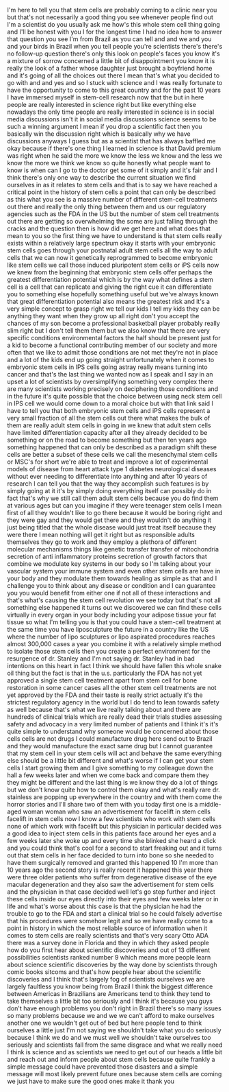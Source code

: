 
I&#39;m here to tell you that stem cells are
probably coming to a clinic near you but
that&#39;s not necessarily a good thing you
see whenever people find out I&#39;m a
scientist do you usually ask me how&#39;s
this whole stem cell thing going and
I&#39;ll be honest with you I for the
longest time I had no idea how to answer
that question you see I&#39;m from Brazil as
you can tell and and we and you and your
birds in Brazil when you tell people
you&#39;re scientists there&#39;s there&#39;s no
follow-up question there&#39;s only this
look on people&#39;s faces you know it&#39;s a
mixture of sorrow concerned a little bit
of disappointment you know it is really
the look of a father whose daughter just
brought a boyfriend home and it&#39;s going
of all the choices out there I mean
that&#39;s what you decided to go with and
and yes and so I stuck with science and
I was really fortunate to have the
opportunity to come to this great
country and for the past 10 years I have
immersed myself in stem-cell research
now that the but in here people are
really interested in science right but
like everything else nowadays the only
time people are really interested in
science is in social media discussions
isn&#39;t it in social media discussions
science seems to be such a winning
argument I mean if you drop a scientific
fact then you basically win the
discussion right which is basically why
we have discussions anyways I guess but
as a scientist that has always baffled
me okay because if there&#39;s one thing I
learned in science is that David premium
was right when he said the more we know
the less we know and the less we know
the more we think we know so quite
honestly what people want to know is
when can I go to the doctor get some of
it simply and it&#39;s fair and I think
there&#39;s only one way to describe the
current situation we find ourselves in
as it relates to stem cells and that is
to say we have reached a critical point
in the history of stem cells
a point that can only be described as
this what you see is a massive number of
different stem-cell treatments out there
and really the only thing between them
and us our regulatory agencies such as
the FDA in the US but the number of stem
cell treatments out there are getting so
overwhelming the some are just falling
through the cracks and the question then
is how did we get here and what does
that mean to you so the first thing we
have to understand is that stem cells
really exists within a relatively large
spectrum okay it starts with your
embryonic stem cells goes through your
postnatal adult stem cells all the way
to adult cells that we can now it
genetically reprogrammed to become
embryonic like stem cells we call those
induced pluripotent stem cells or iPS
cells now we knew from the beginning
that embryonic stem cells offer perhaps
the greatest differentiation potential
which is by the way what defines a stem
cell is a cell that can replicate and
giving the right cue it can
differentiate you to something else
hopefully something useful but we&#39;ve
always known that great differentiation
potential also means the greatest risk
and it&#39;s a very simple concept to grasp
right we tell our kids I tell my kids
they can be anything they want when they
grow up
all right don&#39;t you accept the chances
of my son become a professional
basketball player probably really slim
right but I don&#39;t tell them them but we
also know that there are very specific
conditions environmental factors the
half should be present just for a kid to
become a functional contributing member
of our society and more often that we
like to admit those conditions are not
met they&#39;re not in place and a lot of
the kids end up going straight
unfortunately when it comes to embryonic
stem cells in IPS cells going astray
really means turning into cancer and
that&#39;s the last thing we wanted now as I
speak and I say in an upset a lot of
scientists by oversimplifying something
very complex there are many scientists
working precisely on deciphering those
conditions and in the future it&#39;s quite
possible that the choice between using
neck stem cell in IPS cell we would come
down to a moral choice but with that
link said I have to tell you that both
embryonic stem cells and iPS cells
represent a very small fraction of all
the stem cells out there what makes the
bulk of them are really adult stem cells
in going in we knew that adult stem
cells have limited differentiation
capacity after all they already decided
to be something or on the road to become
something but then ten years ago
something happened that can only be
described as a paradigm shift these
cells are better a subset of these cells
we call the mesenchymal stem cells or
MSC&#39;s for short we&#39;re able to treat and
improve a lot of experimental models of
disease from heart attack type 1
diabetes neurological diseases without
ever needing to differentiate into
anything and after 10 years of research
I can tell you that the way they
accomplish such features is by simply
going at it it&#39;s by simply doing
everything itself can possibly do in
fact that&#39;s why we still call them adult
stem cells because you do find them at
various ages but can you imagine if they
were teenager stem cells I mean first of
all they wouldn&#39;t like to go there
because it would be boring right and
they were gay and they would get there
and they wouldn&#39;t do anything it just
being titled that the whole disease
would just treat itself because they
were there I mean nothing will get it
right but as responsible adults
themselves they go to work and they
employ a plethora of different molecular
mechanisms things like genetic transfer
transfer of mitochondria secretion of
anti inflammatory proteins secretion of
growth factors that combine we modulate
key systems in our body
so I&#39;m talking about your vascular
system your immune system and even other
stem cells are have in your body and
they modulate them towards healing as
simple as that
and I challenge you to think about any
disease or condition and I can guarantee
you you would benefit from either one if
not all of these interactions and that&#39;s
what&#39;s causing the stem cell revolution
we see today but that&#39;s not all
something else happened it turns out we
discovered we can find these cells
virtually in every organ in your body
including your adipose tissue your fat
tissue so what I&#39;m telling you is that
you could have a stem-cell treatment at
the same time you have liposculpture the
future in a country like the US where
the number of lipo sculptures or lipo
aspirated procedures reaches almost
300,000 cases a year you combine it with
a relatively simple method to isolate
those stem cells then you create a
perfect environment for the resurgence
of dr. Stanley and I&#39;m not saying dr.
Stanley had in bad intentions on this
heart in fact I think we should have
fallen this whole snake oil thing but
the fact is that in the u.s.
particularly the FDA has not yet
approved a single stem cell treatment
apart from stem cell for bone
restoration in some cancer cases all the
other stem cell treatments are not yet
approved by the FDA and their taste is
really strict actually it&#39;s the
strictest regulatory agency in the world
but I do tend to lean towards safety as
well because that&#39;s what we live really
talking about and there are hundreds of
clinical trials which are really dead
their trials studies assessing safety
and advocacy in a very limited number of
patients and I think it&#39;s it&#39;s quite
simple to understand why someone would
be concerned about those cells cells are
not drugs
I could manufacture drug here send out
to Brazil and they would manufacture the
exact same drug but I cannot guarantee
that my stem cell in your stem cells
will act and behave the same everything
else should be a little bit different
and what&#39;s worse if I can get your stem
cells I start growing them and I give
something to my colleague down the hall
a few weeks later and when we come back
and compare them they they might be
different and the last thing is
we know they do a lot of things but we
don&#39;t know quite how to control them
okay and what&#39;s really rare
dr. stainless are popping up everywhere
in the country and with them come the
horror stories and I&#39;ll share two of
them with you today first one is a
middle-aged woman woman who saw an
advertisement for facelift in stem cells
facelift in stem cells now I know a few
scientists who work with stem cells none
of which work with facelift but this
physician in particular decided was a
good idea to inject stem cells in this
patients face around her eyes and a few
weeks later she woke up and every time
she blinked she heard a click and you
could think that&#39;s cool for a second to
start freaking out and it turns out that
stem cells in her face decided to turn
into bone so she needed to have them
surgically removed and granted this
happened 10 I&#39;m more than 10 years ago
the second story is really recent it
happened this year there were three
older patients who suffer from
degenerative disease of the eye macular
degeneration and they also saw the
advertisement for stem cells and the
physician in that case decided well
let&#39;s go step further and inject these
cells inside our eyes directly into
their eyes and few weeks later or in
life and what&#39;s worse about this case is
that the physician he had the trouble to
go to the FDA and start a clinical trial
so he could falsely advertise that his
procedures were somehow legit and so we
have really come to a point in history
in which the most reliable source of
information when it comes to stem cells
are really scientists and that&#39;s very
scary Otto ADA there was a survey done
in Florida and they in which they asked
people how do you first hear about
scientific discoveries and out of 13
different possibilities scientists
ranked number 9 which means more people
learn about science scientific
discoveries by the way done by
scientists through comic books sitcoms
and
that&#39;s how people hear about the
scientific discoveries and I think
that&#39;s largely fog of scientists
ourselves we are largely faultless
you know being from Brazil I think the
biggest difference between Americas in
Brazilians are Americans tend to think
they tend to take themselves a little
bit too seriously and I think it&#39;s
because you guys don&#39;t have enough
problems you don&#39;t right in Brazil
there&#39;s so many issues so many problems
because we and we we can&#39;t afford to
make ourselves another one we wouldn&#39;t
get out of bed but here people tend to
think ourselves a little just I&#39;m not
saying we shouldn&#39;t take what you do
seriously because I think we do and we
must well we shouldn&#39;t take ourselves
too seriously and scientists fall from
the same disgrace and what we really
need I think is science and as
scientists we need to get out of our
heads a little bit and reach out and
inform people about stem cells because
quite frankly a simple message could
have prevented those disasters and a
simple message will most likely prevent
future ones because stem cells are
coming we just have to make sure the
good ones make it thank
you
